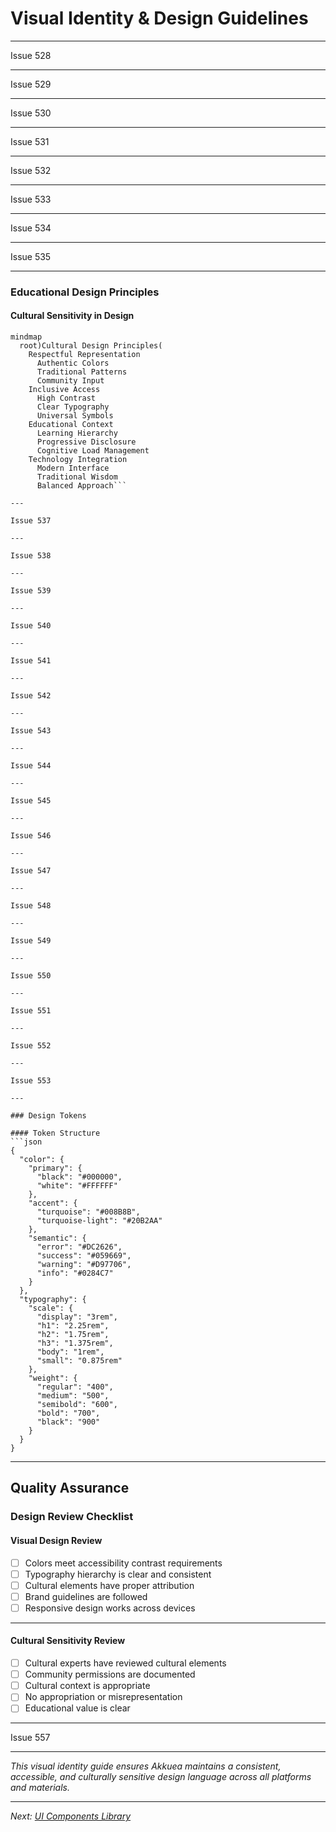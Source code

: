# Visual Identity & Design Guidelines

---

Issue 528

---

Issue 529

---

Issue 530

---

Issue 531

---

Issue 532

---

Issue 533

---

Issue 534

---

Issue 535

---

### Educational Design Principles

#### Cultural Sensitivity in Design
```mermaid
mindmap
  root)Cultural Design Principles(
    Respectful Representation
      Authentic Colors
      Traditional Patterns
      Community Input
    Inclusive Access
      High Contrast
      Clear Typography
      Universal Symbols
    Educational Context
      Learning Hierarchy
      Progressive Disclosure
      Cognitive Load Management
    Technology Integration
      Modern Interface
      Traditional Wisdom
      Balanced Approach```

---

Issue 537

---

Issue 538

---

Issue 539

---

Issue 540

---

Issue 541

---

Issue 542

---

Issue 543

---

Issue 544

---

Issue 545

---

Issue 546

---

Issue 547

---

Issue 548

---

Issue 549

---

Issue 550

---

Issue 551

---

Issue 552

---

Issue 553

---

### Design Tokens

#### Token Structure
```json
{
  "color": {
    "primary": {
      "black": "#000000",
      "white": "#FFFFFF"
    },
    "accent": {
      "turquoise": "#008B8B",
      "turquoise-light": "#20B2AA"
    },
    "semantic": {
      "error": "#DC2626",
      "success": "#059669",
      "warning": "#D97706",
      "info": "#0284C7"
    }
  },
  "typography": {
    "scale": {
      "display": "3rem",
      "h1": "2.25rem",
      "h2": "1.75rem",
      "h3": "1.375rem",
      "body": "1rem",
      "small": "0.875rem"
    },
    "weight": {
      "regular": "400",
      "medium": "500",
      "semibold": "600",
      "bold": "700",
      "black": "900"
    }
  }
}
 ```


---

## Quality Assurance

### Design Review Checklist

#### Visual Design Review
- [ ] Colors meet accessibility contrast requirements
- [ ] Typography hierarchy is clear and consistent
- [ ] Cultural elements have proper attribution
- [ ] Brand guidelines are followed
- [ ] Responsive design works across devices

---
#### Cultural Sensitivity Review
- [ ] Cultural experts have reviewed cultural elements
- [ ] Community permissions are documented
- [ ] Cultural context is appropriate
- [ ] No appropriation or misrepresentation
- [ ] Educational value is clear
---

Issue 557

---

*This visual identity guide ensures Akkuea maintains a consistent, accessible, and culturally sensitive design language across all platforms and materials.*

---

*Next: [UI Components Library](ui-components.md)*
